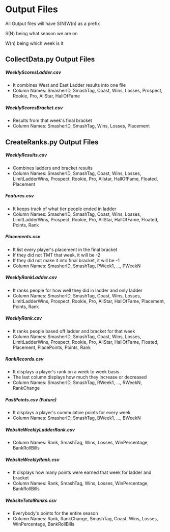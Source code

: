 # Output Files
All Output files will have S(N)W(n) as a prefix

S(N) being what season we are on

W(n) being which week is it

## CollectData.py Output Files
##### WeeklyScoresLadder.csv
- It combines West and East Ladder results into one file
- Column Names: SmasherID, SmashTag, Coast, Wins, Losses, Prospect, Rookie, Pro, AllStar, HallOfFame
		
##### WeeklyScoresBracket.csv
- Results from that week's final bracket
- Column Names: SmasherID, SmashTag, Wins, Losses, Placement
		


## CreateRanks.py Output Files
##### WeeklyResults.csv
- Combines ladders and bracket results
- Column Names: SmasherID, SmashTag, Coast, Wins, Losses, LimitLadderWins, Prospect, Rookie, Pro, Allstar, HallOfFame, Floated, Placement
 
##### Features.csv
- It keeps track of what tier people ended in ladder
- Column Names: SmasherID, SmashTag, Coast, Wins, Losses, LimitLadderWins, Prospect, Rookie, Pro, AllStar, HallOfFame, Floated, Points, Rank

##### Placements.csv
- It list every player's placement in the final bracket
- If they did not TMT that week, it will be -2
- If they did not make it into final bracket, it will be -1
- Column Names: SmasherID, SmashTag, PWeek1, ..., PWeekN

##### WeeklyRankLadder.csv
- It ranks people for how well they did in ladder and only ladder
- Column Names: SmasherID, SmashTag, Coast, Wins, Losses, LimitLadderWins, Prospect, Rookie, Pro, AllStar, HallOfFame, Placement, Points, Rank

##### WeeklyRank.csv
- It ranks people based off ladder and bracket for that week
- Column Names: SmasherID, SmashTag, Coast, Wins, Losses, LimitLadderWins, Prospect, Rookie, Pro, AllStar, HallOfFame, Floated, Placement, PlacePoints, Points, Rank

##### RankRecords.csv
- It displays a player's rank on a week to week basis
- The last column displays how much they increase or decreased
- Column Names: SmasherID, SmashTag, RWeek1, ..., RWeekN, RankChange

##### PastPoints.csv (Future)
- It displays a player's cummulative points for every week
- Column Names: SmasherID, SmashTag, BWeek1, ..., BWeekN
  
##### WebsiteWeeklyLadderRank.csv
- Column Names: Rank, SmashTag, Wins, Losses, WinPercentage, BankRollBills
  
##### WebsiteWeeklyRank.csv
- It displays how many points were earned that week for ladder and bracket
- Column Names: Rank, SmashTag, Wins, Losses, WinPercentage, BankRollBills

##### WebsiteTotalRanks.csv
- Everybody's points for the entire season
- Column Names: Rank, RankChange, SmashTag, Coast, Wins, Losses, WinPercentage, BankRollBills
  
